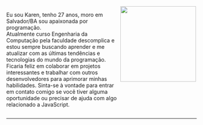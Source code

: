 <section style="display:flex;flex-direction:row;">
    <p style="width:60%; align-self:center">
Eu sou Karen, tenho 27 anos, moro em Salvador/BA sou apaixonada por programação. <br>Atualmente curso Engenharia da Computação pela faculdade descomplica e estou sempre buscando aprender e me atualizar com as últimas tendências e tecnologias do mundo da programação.<br> Ficaria feliz em colaborar em projetos interessantes e trabalhar com outros desenvolvedores para aprimorar minhas habilidades. Sinta-se à vontade para entrar em contato comigo se você tiver alguma oportunidade ou precisar de ajuda com algo relacionado a JavaScript.
</p><div> <img src="https://uploaddeimagens.com.br/images/004/308/034/original/avatar.png?1674358618" width='200px' height='auto' style='display:inline-block'><div>
</section>

<hr>







    







